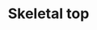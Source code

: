 ---
layout: item
title: Skeletal top
item-id: 6139
datatable: true
id: 6139
name: "Skeletal top"
members: true
lowalch: 18000
highalch: 27000
examine: "The bones in this armour seem to vibrate with a magical quality..."
monsters:
  - id: 2266
    name: "Dagannoth Prime"
    members: true
    combat_level: 303
    wiki_url: "https://oldschool.runescape.wiki/w/Dagannoth_Prime"
    drops:
      - quantity: "1"
        rarity: 0.0078125
    image: "https://oldschool.runescape.wiki/images/8/8b/Dagannoth_Prime.png?945b1"
---